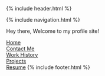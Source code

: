 {% include header.html %}


{% include navigation.html %}





Hey there, Welcome to my profile site!

[Home](https://ejem0724.github.io)\
[Contact Me](./contact-me)\
[Work History](./work-history)\
[Projects](./projects)\
[Resume](https://drive.google.com/file/d/1N04MfUDJqpCMQxs24CMc0z-Vb1zr_SuE/view?usp=drive_link)
{% include footer.html %}
